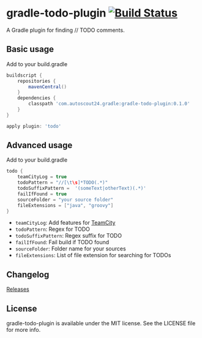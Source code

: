 # gradle-todo-plugin [![Build Status](https://travis-ci.org/AutoScout24/gradle-todo-plugin.png)](https://travis-ci.org/AutoScout24/gradle-todo-plugin)

A Gradle plugin for finding // TODO comments.

## Basic usage

Add to your build.gradle

```gradle
buildscript {
    repositories {
        mavenCentral()
    }
    dependencies {
        classpath 'com.autoscout24.gradle:gradle-todo-plugin:0.1.0'
    }
}

apply plugin: 'todo'
```

## Advanced usage

Add to your build.gradle

```gradle
todo {
    teamCityLog = true
    todoPattern = "//[\t\s]*TODO(.*)"
    todoSuffixPattern =  '(someText|otherText)(.*)'
    failIfFound = true
    sourceFolder = "your source folder"
    fileExtensions = ["java", "groovy"]
}
```

* `teamCityLog`: Add features for [TeamCity](http://www.jetbrains.com/teamcity/)
* `todoPattern`: Regex for TODO
* `todoSuffixPattern`: Regex suffix for TODO
* `failIfFound`: Fail build if TODO found
* `sourceFolder`: Folder name for your sources
* `fileExtensions`: List of file extension for searching for TODOs

## Changelog

[Releases](https://github.com/AutoScout24/gradle-todo-plugin/releases)

## License

gradle-todo-plugin is available under the MIT license. See the LICENSE file for more info.
